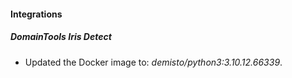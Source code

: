 #### Integrations
##### DomainTools Iris Detect
- Updated the Docker image to: *demisto/python3:3.10.12.66339*.
